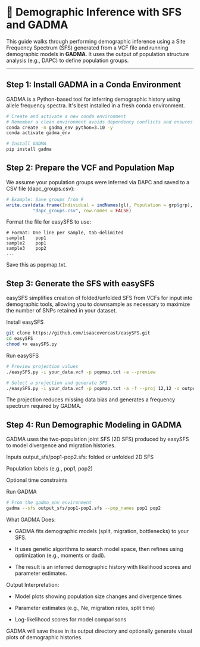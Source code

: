 # 🧬 Demographic Inference with SFS and GADMA

This guide walks through performing demographic inference using a Site Frequency Spectrum (SFS) generated from a VCF file and running demographic models in **GADMA**. It uses the output of population structure analysis (e.g., DAPC) to define population groups.

---

## Step 1: Install GADMA in a Conda Environment

GADMA is a Python-based tool for inferring demographic history using allele frequency spectra. It's best installed in a fresh conda environment.

```bash
# Create and activate a new conda environment
# Remember a clean environment avoids dependency conflicts and ensures GADMA functions as intended.
conda create -n gadma_env python=3.10 -y
conda activate gadma_env

# Install GADMA
pip install gadma
```

## Step 2: Prepare the VCF and Population Map
We assume your population groups were inferred via DAPC and saved to a CSV file (dapc_groups.csv):

```r
# Example: Save groups from R
write.csv(data.frame(Individual = indNames(gl), Population = grp$grp), 
          "dapc_groups.csv", row.names = FALSE)
```

Format the file for easySFS to use:

```text
# Format: One line per sample, tab-delimited
sample1    pop1
sample2    pop1
sample3    pop2
...
```
Save this as popmap.txt.

## Step 3: Generate the SFS with easySFS
easySFS simplifies creation of folded/unfolded SFS from VCFs for input into demographic tools, allowing you to downsample as necessary to maximize the number of SNPs retained in your dataset.

Install easySFS
```bash
git clone https://github.com/isaacovercast/easySFS.git
cd easySFS
chmod +x easySFS.py
```
Run easySFS
```bash
# Preview projection values
./easySFS.py -i your_data.vcf -p popmap.txt -a --preview

# Select a projection and generate SFS
./easySFS.py -i your_data.vcf -p popmap.txt -a -f --proj 12,12 -o output_sfs
```
The projection reduces missing data bias and generates a frequency spectrum required by GADMA.

## Step 4: Run Demographic Modeling in GADMA
GADMA uses the two-population joint SFS (2D SFS) produced by easySFS to model divergence and migration histories.

Inputs
output_sfs/pop1-pop2.sfs: folded or unfolded 2D SFS

Population labels (e.g., pop1, pop2)

Optional time constraints

Run GADMA
```bash
# From the gadma_env environment
gadma --sfs output_sfs/pop1-pop2.sfs --pop_names pop1 pop2
```
What GADMA Does:
- GADMA fits demographic models (split, migration, bottlenecks) to your SFS.

- It uses genetic algorithms to search model space, then refines using optimization (e.g., moments or dadi).

- The result is an inferred demographic history with likelihood scores and parameter estimates.

Output Interpretation:
- Model plots showing population size changes and divergence times

- Parameter estimates (e.g., Ne, migration rates, split time)

- Log-likelihood scores for model comparisons

GADMA will save these in its output directory and optionally generate visual plots of demographic histories.

